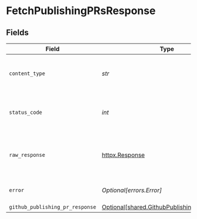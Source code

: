 # FetchPublishingPRsResponse


## Fields

| Field                                                                                            | Type                                                                                             | Required                                                                                         | Description                                                                                      |
| ------------------------------------------------------------------------------------------------ | ------------------------------------------------------------------------------------------------ | ------------------------------------------------------------------------------------------------ | ------------------------------------------------------------------------------------------------ |
| `content_type`                                                                                   | *str*                                                                                            | :heavy_check_mark:                                                                               | HTTP response content type for this operation                                                    |
| `status_code`                                                                                    | *int*                                                                                            | :heavy_check_mark:                                                                               | HTTP response status code for this operation                                                     |
| `raw_response`                                                                                   | [httpx.Response](https://www.python-httpx.org/api/#response)                                     | :heavy_check_mark:                                                                               | Raw HTTP response; suitable for custom response parsing                                          |
| `error`                                                                                          | *Optional[errors.Error]*                                                                         | :heavy_minus_sign:                                                                               | Default error response                                                                           |
| `github_publishing_pr_response`                                                                  | [Optional[shared.GithubPublishingPRResponse]](../../models/shared/githubpublishingprresponse.md) | :heavy_minus_sign:                                                                               | OK                                                                                               |